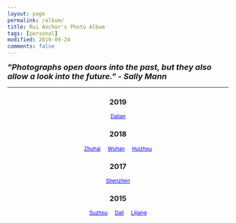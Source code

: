 ```yaml
---
layout: page
permalink: /album/
title: Rui Anchor's Photo Album
tags: [personal]
modified: 2019-09-24
comments: false
---
```


<strong><i><font size = "+1">"Photographs open doors into the past, but they also allow a look into the future."  - Sally Mann</font></i></strong>

----

<center>
<h3>2019</h3>
<small>
<a href="2019/0914-dalian" style="color:rgb(0,0,255)">Dalian</a><br>
</small>

<h3>2018</h3>
<small>
<a href="2018/0120-zhuhai" style="color:rgb(0,0,255)">Zhuhai</a> &nbsp; &nbsp;
<a href="2018/0127-wuhan" style="color:rgb(0,0,255)">Wuhan</a> &nbsp; &nbsp;
<a href="2018/0403-huizhou" style="color:rgb(0,0,255)">Huizhou</a><br>
</small>

<h3>2017</h3>
<small>
<a href="2017/1224-shenzhen" style="color:rgb(0,0,255)">Shenzhen</a><br>
</small>

<h3>2015</h3>
<small>
<a href="2015/0620-suzhou" style="color:rgb(0,0,255)">Suzhou</a> &nbsp; &nbsp;
<a href="2015/0723-dali" style="color:rgb(0,0,255)">Dali</a> &nbsp; &nbsp;
<a href="2015/0728-lijiang" style="color:rgb(0,0,255)">Lijiang</a><br>
</small>

</center>
